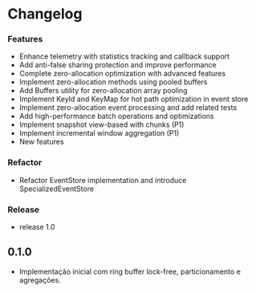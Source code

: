 # Changelog

### Features
- Enhance telemetry with statistics tracking and callback support
- Add anti-false sharing protection and improve performance
- Complete zero-allocation optimization with advanced features
- Implement zero-allocation methods using pooled buffers
- Add Buffers utility for zero-allocation array pooling
- Implement KeyId and KeyMap for hot path optimization in event store
- Implement zero-allocation event processing and add related tests
- Add high-performance batch operations and optimizations
- Implement snapshot view-based with chunks (P1)
- Implement incremental window aggregation (P1)
- New features

### Refactor
- Refactor EventStore implementation and introduce SpecializedEventStore

### Release
- release 1.0

## 0.1.0
- Implementação inicial com ring buffer lock-free, particionamento e agregações.
